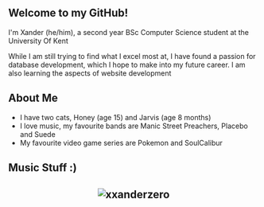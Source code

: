 <h2>Welcome to my GitHub!</h2>
<p>I'm Xander (he/him), a second year BSc Computer Science student at the University Of Kent</p>
<p>While I am still trying to find what I excel most at, I have found a passion for database development, which I hope to make into my future career. I am also learning the aspects of website development</p>
<h2>About Me</h2>
<ul>
  <li>I have two cats, Honey (age 15) and Jarvis (age 8 months)</li>
  <li>I love music, my favourite bands are Manic Street Preachers, Placebo and Suede</li>
  <li>My favourite video game series are Pokemon and SoulCalibur</li>
</ul>
<h2>Music Stuff :)<h2>
<!-- lastfm -->


<p align="center"> <img src="https://github-readme-stats.vercel.app/api?username=xxanderzero&show_icons=true&theme=gotham" alt="xxanderzero" />
